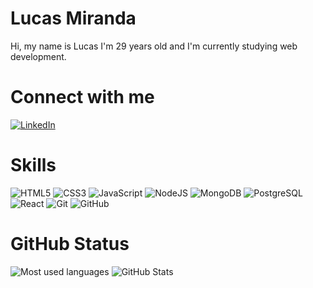 # Lucas Miranda
Hi, my name is Lucas I'm 29 years old and I'm currently studying web development. 
# Connect with me
[![LinkedIn](https://img.shields.io/badge/LinkedIn-000?style=for-the-badge&logo=linkedin&logoColor=0E76A8)](https://www.linkedin.com/in/lucas-miranda-97a232269)

# Skills
![HTML5](https://img.shields.io/badge/html5-%23121011.svg?style=for-the-badge&logo=html5&logoColor=%23E34F26)
![CSS3](https://img.shields.io/badge/css3-%23121011.svg?style=for-the-badge&logo=css3&logoColor=%231572B6)  ![JavaScript](https://img.shields.io/badge/javascript-%23121011.svg?style=for-the-badge&logo=javascript&logoColor=%23F7DF1E)
![NodeJS](https://img.shields.io/badge/nodeJS-000?style=for-the-badge&logo=node.js)
![MongoDB](https://img.shields.io/badge/MongoDB-%23121011.svg?style=for-the-badge&logo=mongodb&logoColor=%234ea94b)
![PostgreSQL](https://img.shields.io/badge/PostgreSQL-%23121011?style=for-the-badge&logo=postgresql&logoColor=316192)
![React](https://img.shields.io/badge/React-%23121011?style=for-the-badge&logo=react)
 ![Git](https://img.shields.io/badge/git-%23121011.svg?style=for-the-badge&logo=git&logoColor=%23F05033) ![GitHub](https://img.shields.io/badge/github-%23121011.svg?style=for-the-badge&logo=github&logoColor=white)

# GitHub Status
![Most used languages](https://github-readme-stats-sigma-five.vercel.app/api/top-langs/?username=LucasMChagas&theme=transparent&bg_color=000&border_color=30A3DC&show_icons=true&icon_color=30A3DC&title_color=E94D5F&text_color=FFF)
![GitHub Stats](https://github-readme-stats-sigma-five.vercel.app/api?username=LucasMChagas&theme=transparent&bg_color=000&border_color=30A3DC&show_icons=true&icon_color=30A3DC&title_color=E94D5F&text_color=FFF)

